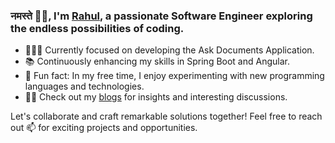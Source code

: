 ### नमस्ते 🙏🏻, I'm [Rahul](https://github.com/rahuldabgotra), a passionate Software Engineer exploring the endless possibilities of coding.

- 👨🏻‍💻 Currently focused on developing the Ask Documents Application.
- 📚 Continuously enhancing my skills in Spring Boot and Angular.
- 🏀 Fun fact: In my free time, I enjoy experimenting with new programming languages and technologies.
- ✍🏻 Check out my [blogs](https://rahuldabgotra.github.io/personal-website/blogs/) for insights and interesting discussions.

Let's collaborate and craft remarkable solutions together! Feel free to reach out 📫 for exciting projects and opportunities.

<!--
**rahuldabgotra/rahuldabgotra** is a ✨ _special_ ✨ repository because its `README.md` (this file) appears on your GitHub profile.
-->
